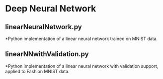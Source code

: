 # Deep Neural Network

## linearNeuralNetwork.py
*Python implementation of a linear neural network trained on MNIST data.

## linearNNwithValidation.py
*Python implementation of a linear neural network with validation support, applied to Fashion MNIST data.